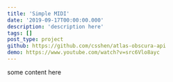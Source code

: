```yaml
---
title: 'Simple MIDI'
date: '2019-09-17T00:00:00.000'
description: 'description here'
tags: []
post_type: project
github: https://github.com/csshen/atlas-obscura-api
demo: https://www.youtube.com/watch?v=src6Vlo8ayc
---
```


some content here
